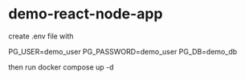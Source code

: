 # demo-react-node-app
create .env file with

PG_USER=demo_user
PG_PASSWORD=demo_user
PG_DB=demo_db


then run docker compose up -d 


